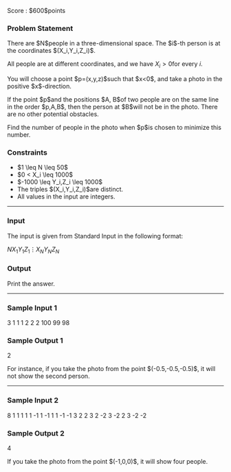 
<div>

<span>

<span>

<p>
Score : $600$points
</p>

<div>

<section>

### **Problem Statement**

<p>
There are $N$people in a three-dimensional space. The $i$-th person is at the coordinates $(X_i,Y_i,Z_i)$.

All people are at different coordinates, and we have $X_i>0$for every $i$.
</p>

<p>
You will choose a point $p=(x,y,z)$such that $x<0$, and take a photo in the positive $x$-direction.
</p>

<p>
If the point $p$and the positions $A, B$of two people are on the same line in the order $p,A,B$, then the person at $B$will not be in the photo.
There are no other potential obstacles.
</p>

<p>
Find the number of people in the photo when $p$is chosen to minimize this number.
</p>

</section>

</div>

<div>

<section>

### **Constraints**

<ul>

<li>
$1 \leq N \leq 50$
</li>

<li>
$0 < X_i \leq 1000$
</li>

<li>
$-1000 \leq Y_i,Z_i \leq 1000$
</li>

<li>
The triples $(X_i,Y_i,Z_i)$are distinct.
</li>

<li>
All values in the input are integers.
</li>

</ul>

</section>

</div>

---

<div>

<div>

<section>

### **Input**

<p>
The input is given from Standard Input in the following format:
</p>

<div>

$N$$X_1$$Y_1$$Z_1$$\vdots$$X_N$$Y_N$$Z_N$
</div>

</section>

</div>

<div>

<section>

### **Output**

<p>
Print the answer.  
</p>

</section>

</div>

</div>

---

<div>

<section>

### **Sample Input 1**

<div>

3
1 1 1
2 2 2
100 99 98

</div>

</section>

</div>

<div>

<section>

### **Sample Output 1**

<div>

2

</div>

<p>
For instance, if you take the photo from the point $(-0.5,-0.5,-0.5)$, it will not show the second person.
</p>

</section>

</div>

---

<div>

<section>

### **Sample Input 2**

<div>

8
1 1 1
1 1 -1
1 -1 1
1 -1 -1
3 2 2
3 2 -2
3 -2 2
3 -2 -2

</div>

</section>

</div>

<div>

<section>

### **Sample Output 2**

<div>

4

</div>

<p>
If you take the photo from the point $(-1,0,0)$, it will show four people.
</p>

</section>

</div>

</span>

</span>

</div>

